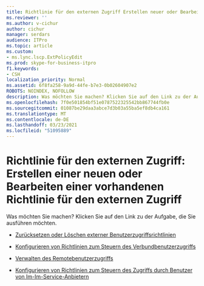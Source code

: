 ```yaml
---
title: Richtlinie für den externen Zugriff Erstellen neuer oder Bearbeiten vorhandener Richtlinien
ms.reviewer: ''
ms.author: v-cichur
author: cichur
manager: serdars
audience: ITPro
ms.topic: article
ms.custom:
- ms.lync.lscp.ExtPolicyEdit
ms.prod: skype-for-business-itpro
f1.keywords:
- CSH
localization_priority: Normal
ms.assetid: 6f8fa258-9a9d-44fe-b7e3-0b02604907e2
ROBOTS: NOINDEX, NOFOLLOW
description: Was möchten Sie machen? Klicken Sie auf den Link zu der Aufgabe, die Sie ausführen möchten.
ms.openlocfilehash: 7f0e501854bf51e0787522325542bb867744fb0e
ms.sourcegitcommit: 01087be29daa3abce7d3b03a55ba5ef8db4ca161
ms.translationtype: MT
ms.contentlocale: de-DE
ms.lasthandoff: 03/23/2021
ms.locfileid: "51095889"
---
```

# <a name="external-access-policy-create-new-or-edit-existing"></a>Richtlinie für den externen Zugriff: Erstellen einer neuen oder Bearbeiten einer vorhandenen Richtlinie für den externen Zugriff

Was möchten Sie machen? Klicken Sie auf den Link zu der Aufgabe, die Sie ausführen möchten.

- [Zurücksetzen oder Löschen externer Benutzerzugriffsrichtlinien](/previous-versions/office/lync-server-2013/lync-server-2013-resetting-or-deleting-external-user-access-policies)

- [Konfigurieren von Richtlinien zum Steuern des Verbundbenutzerzugriffs](/previous-versions/office/lync-server-2013/lync-server-2013-configure-policies-to-control-federated-user-access)

- [Verwalten des Remotebenutzerzugriffs](/previous-versions/office/lync-server-2013/lync-server-2013-configure-policies-to-control-remote-user-access)

- [Konfigurieren von Richtlinien zum Steuern des Zugriffs durch Benutzer von Im-Im-Service-Anbietern](/previous-versions/office/lync-server-2013/lync-server-2013-create-or-edit-public-sip-federated-providers)